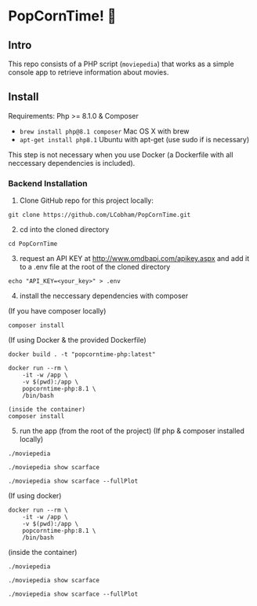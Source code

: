 # PopCornTime! 🍿

## Intro
This repo consists of a PHP script (`moviepedia`) that works as a simple console app to retrieve information about movies.

## Install
Requirements: Php >= 8.1.0 & Composer

- `brew install php@8.1 composer` Mac OS X with brew
- `apt-get install php8.1` Ubuntu with apt-get (use sudo if is necessary)

This step is not necessary when you use Docker (a Dockerfile with all neccessary dependencies is included).


### Backend Installation

1. Clone GitHub repo for this project locally:

```
git clone https://github.com/LCobham/PopCornTime.git
```

2. cd into the cloned directory

```
cd PopCornTime
```

3. request an API KEY at http://www.omdbapi.com/apikey.aspx and add it to a .env file at the root of the cloned directory

```
echo "API_KEY=<your_key>" > .env
```

4. install the neccessary dependencies with composer

(If you have composer locally)
```
composer install
```

(If using Docker & the provided Dockerfile)
```
docker build . -t "popcorntime-php:latest"

docker run --rm \
    -it -w /app \
    -v $(pwd):/app \
    popcorntime-php:8.1 \
    /bin/bash

(inside the container)
composer install
```

5. run the app (from the root of the project)
(If php & composer installed locally)
```
./moviepedia

./moviepedia show scarface

./moviepedia show scarface --fullPlot
```

(If using docker)
```
docker run --rm \
    -it -w /app \
    -v $(pwd):/app \
    popcorntime-php:8.1 \
    /bin/bash
```

(inside the container)
```
./moviepedia

./moviepedia show scarface

./moviepedia show scarface --fullPlot
```
